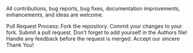 All contributions, bug reports, bug fixes, documentation improvements, enhancements, and ideas are welcome.

Pull Request Process:
  Fork the repository.
  Commit your changes to your fork.
  Submit a pull request. Don't forget to add yourself in the Authors file!
  Handle any feedback before the request is merged.
  Accept our sincere Thank You!
